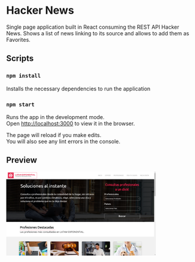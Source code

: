 # Hacker News

Single page application built in React consuming the REST API Hacker News. Shows a list of news linking to its source and allows to add them as Favorites.

## Scripts

### `npm install`

Installs the necessary dependencies to run the application

### `npm start`

Runs the app in the development mode.\
Open [http://localhost:3000](http://localhost:3000) to view it in the browser.

The page will reload if you make edits.\
You will also see any lint errors in the console.

## Preview

<img align="left" width= "400px" src="https://raw.githubusercontent.com/ameg47/ameg47/master/images/Home.jpeg" />


